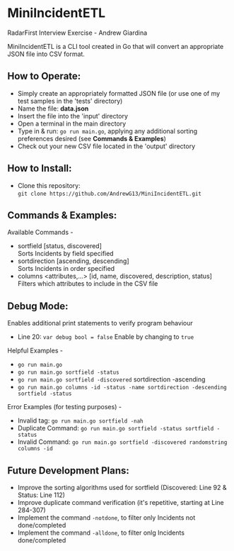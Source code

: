 # MiniIncidentETL
RadarFirst Interview Exercise - Andrew Giardina
  
MiniIncidentETL is a CLI tool created in Go that will convert an appropriate JSON file into CSV format.   

## How to Operate:
- Simply create an appropriately formatted JSON file (or use one of my test samples in the 'tests' directory)
- Name the file: **data.json**
- Insert the file into the 'input' directory
- Open a terminal in the main directory
- Type in & run: `go run main.go`, applying any additional sorting preferences desired (see **Commands & Examples**)
- Check out your new CSV file located in the 'output' directory

## How to Install:
- Clone this repository:  
`git clone https://github.com/AndrewG13/MiniIncidentETL.git`  

## Commands & Examples:  
Available Commands -  
- sortfield <field>  [status, discovered]  
  Sorts Incidents by field specified  
- sortdirection <direction> [ascending, descending]  
  Sorts Incidents in order specified  
- columns <attributes,...> [id, name, discovered, description, status]  
  Filters which attributes to include in the CSV file
## Debug Mode:  
Enables additional print statements to verify program behaviour
- Line 20: `var debug bool = false`
  Enable by changing to `true`  
  
Helpful Examples - 
- `go run main.go`
- `go run main.go sortfield -status`  
- `go run main.go sortfield -discovered` sortdirection -ascending  
- `go run main.go columns -id -status -name sortdirection -descending sortfield -status`
  
Error Examples (for testing purposes) -
- Invalid tag: `go run main.go sortfield -nah`  
- Duplicate Command: `go run main.go sortfield -status sortfield -status`
- Invalid Command: `go run main.go sortfield -discovered randomstring columns -id`

## Future Development Plans:  
- Improve the sorting algorithms used for sortfield (Discovered: Line 92 & Status: Line 112)
- Improve duplicate command verification (it's repetitive, starting at Line 284-307)
- Implement the command `-notdone`, to filter only Incidents not done/completed  
- Implement the command `-alldone`, to filter onlg Incidents done/completed  
